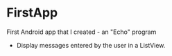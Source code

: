 FirstApp
========

First Android app that I created - an "Echo" program
- Display messages entered by the user in a ListView.
